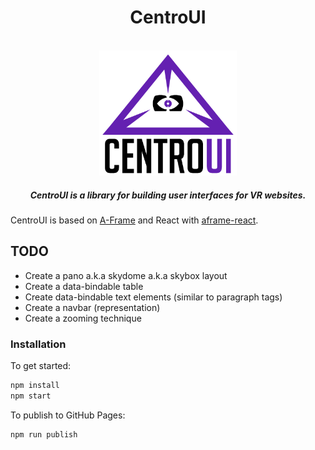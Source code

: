 <h1 align="center">CentroUI</h1>

<br/>

<div align="center">
  <img src="https://github.com/Centroida/CentroUI/raw/master/centroui.png" height="200">
</div>

<h5 align="center">
CentroUI is a library for building user interfaces for VR websites.
</h5>


</div>



CentroUI is based on
[A-Frame](https://aframe.io) and React with
[aframe-react](https://github.com/ngokevin/aframe-react).

## TODO 
- Create a pano a.k.a skydome a.k.a skybox layout
- Create a data-bindable table
- Create data-bindable text elements (similar to paragraph tags)
- Create a navbar (representation)
- Create a zooming technique


### Installation

To get started:

```bash
npm install
npm start
```

To publish to GitHub Pages:

```bash
npm run publish
```

